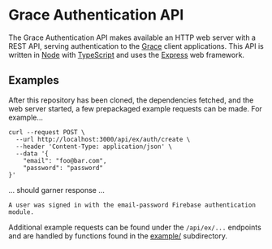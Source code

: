 # Grace Authentication API

The Grace Authentication API makes available an HTTP web server with a REST API, serving authentication to the [Grace](https://github.com/muzzarellimj/grace) client applications. This API is written in [Node](https://nodejs.org/en) with [TypeScript](https://www.typescriptlang.org/) and uses the [Express](https://expressjs.com/) web framework.

## Examples

After this repository has been cloned, the dependencies fetched, and the web server started, a few prepackaged example requests can be made. For example...

```
curl --request POST \
  --url http://localhost:3000/api/ex/auth/create \
  --header 'Content-Type: application/json' \
  --data '{
	"email": "foo@bar.com",
	"password": "password"
}'
```

... should garner response ...

```
A user was signed in with the email-password Firebase authentication module.
```

Additional example requests can be found under the `/api/ex/...` endpoints and are handled by functions found in the [example/](src/example/) subdirectory.
